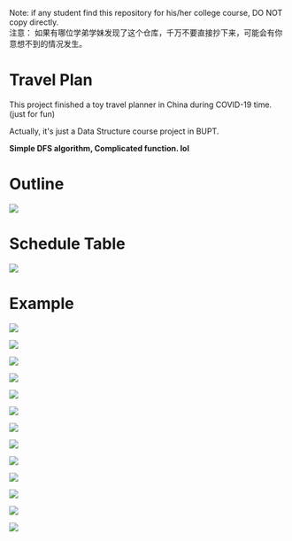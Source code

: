 Note: if any student find this repository for his/her college course, DO NOT copy directly.   
注意： 如果有哪位学弟学妹发现了这个仓库，千万不要直接抄下来，可能会有你意想不到的情况发生。

# Travel Plan
This project finished a toy travel planner in China during COVID-19 time. (just for fun)

Actually, it's just a Data Structure course project in BUPT. 

**Simple DFS algorithm, Complicated function. lol**



# Outline

![](image/2022-04-18-17-13-19.png)

# Schedule Table
![](image/2022-04-18-17-13-49.png)

# Example

![](image/2022-04-18-17-12-58.png)

![](image/2022-04-18-17-10-13.png)

![](image/2022-04-18-17-10-26.png)

![](image/2022-04-18-17-10-36.png)

![](image/2022-04-18-17-10-47.png)

![](image/2022-04-18-17-10-55.png)

![](image/2022-04-18-17-11-05.png)

![](image/2022-04-18-17-11-13.png)

![](image/2022-04-18-17-11-18.png)

![](image/2022-04-18-17-11-22.png)

![](image/2022-04-18-17-11-26.png)

![](image/2022-04-18-17-11-35.png)

![](image/2022-04-18-17-11-44.png)